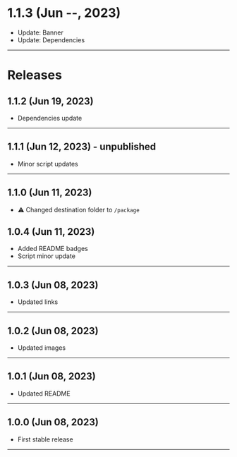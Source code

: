 # 1.1.3 (Jun --, 2023)

- Update: Banner
- Update: Dependencies

---

# Releases

## 1.1.2 (Jun 19, 2023)

- Dependencies update

---

## 1.1.1 (Jun 12, 2023) - unpublished

- Minor script updates

---

## 1.1.0 (Jun 11, 2023)

- :warning: Changed destination folder to `/package`

## 1.0.4 (Jun 11, 2023)

- Added README badges
- Script minor update

---

## 1.0.3 (Jun 08, 2023)

- Updated links

---

## 1.0.2 (Jun 08, 2023)

- Updated images

---

## 1.0.1 (Jun 08, 2023)

- Updated README

---

## 1.0.0 (Jun 08, 2023)

- First stable release

---
